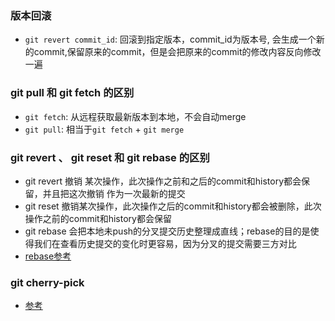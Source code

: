 ### 版本回滚
- `git revert commit_id`: 回滚到指定版本，commit_id为版本号, 会生成一个新的commit,保留原来的commit，但是会把原来的commit的修改内容反向修改一遍

### git pull 和 git fetch 的区别
- `git fetch`: 从远程获取最新版本到本地，不会自动merge
- `git pull`: 相当于`git fetch` + `git merge`

### git revert 、 git reset 和 git rebase 的区别
- git revert 撤销 某次操作，此次操作之前和之后的commit和history都会保留，并且把这次撤销
作为一次最新的提交
- git reset 撤销某次操作，此次操作之后的commit和history都会被删除，此次操作之前的commit和history都会保留
- git rebase 会把本地未push的分叉提交历史整理成直线；rebase的目的是使得我们在查看历史提交的变化时更容易，因为分叉的提交需要三方对比
- [rebase参考](https://www.cnblogs.com/ygunoil/p/15466337.html)


### git cherry-pick
- [参考](https://www.ruanyifeng.com/blog/2020/04/git-cherry-pick.html)